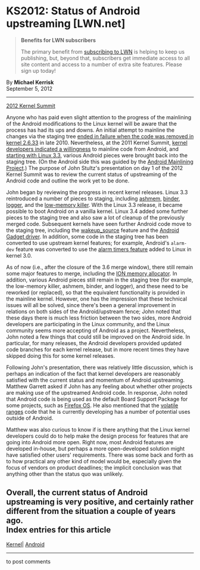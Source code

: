 # KS2012: Status of Android upstreaming [LWN.net]

> **Benefits for LWN subscribers**
> 
> The primary benefit from [subscribing to LWN](/Promo/nst-nag5/subscribe) is helping to keep us publishing, but, beyond that, subscribers get immediate access to all site content and access to a number of extra site features. Please sign up today! 

By **Michael Kerrisk**  
September 5, 2012 

* * *

[2012 Kernel Summit](/Articles/KernelSummit2012/)

Anyone who has paid even slight attention to the progress of the mainlining of the Android modifications to the Linux kernel will be aware that the process has had its ups and downs. An initial attempt to mainline the changes via the staging tree [ended in failure when the code was removed in kernel 2.6.33](/Articles/372419/) in late 2010\. Nevertheless, at the 2011 Kernel Summit, [kernel developers indicated a willingness](/Articles/464298/) to mainline code from Android, and [starting with Linux 3.3](/Articles/472984/), various Android pieces were brought back into the staging tree. (On the Android side this was guided by the [Android Mainlining Project](http://elinux.org/Android_Mainlining_Project).) The purpose of John Stultz's presentation on day 1 of the 2012 Kernel Summit was to review the current status of upstreaming of the Android code and outline the work yet to be done. 

John began by reviewing the progress in recent kernel releases. Linux 3.3 reintroduced a number of pieces to staging, including [ashmem](/Articles/452035/), [binder](/Articles/466304/), [logger](/Articles/473999/), and the [low-memory killer](/Articles/511731/). With the Linux 3.3 release, it became possible to boot Android on a vanilla kernel. Linux 3.4 added some further pieces to the staging tree and also saw a lot of cleanup of the previously merged code. Subsequent kernels have seen further Android code move to the staging tree, including the [wakeup_source](/Articles/479841/) feature and the [Android Gadget driver](http://thread.gmane.org/gmane.linux.usb.general/56244). In addition, some code in the staging tree has been converted to use upstream kernel features; for example, Android's `alarm-dev` feature was converted to use the [alarm timers feature](/Articles/429925/) added to Linux in kernel 3.0. 

As of now (i.e., after the closure of the 3.6 merge window), there still remain some major features to merge, including the [ION memory allocator](/Articles/480055/). In addition, various Android pieces still remain in the staging tree (for example, the low-memory killer, ashmem, binder, and logger), and these need to be reworked (or replaced), so that the equivalent functionality is provided in the mainline kernel. However, one has the impression that these technical issues will all be solved, since there's been a general improvement in relations on both sides of the Android/upstream fence; John noted that these days there is much less friction between the two sides, more Android developers are participating in the Linux community, and the Linux community seems more accepting of Android as a project. Nevertheless, John noted a few things that could still be improved on the Android side. In particular, for many releases, the Android developers provided updated code branches for each kernel release, but in more recent times they have skipped doing this for some kernel releases. 

Following John's presentation, there was relatively little discussion, which is perhaps an indication of the fact that kernel developers are reasonably satisfied with the current status and momentum of Android upstreaming. Matthew Garrett asked if John has any feeling about whether other projects are making use of the upstreamed Android code. In response, John noted that Android code is being used as the default Board Support Package for some projects, such as [Firefox OS](http://en.wikipedia.org/wiki/Firefox_OS). He also mentioned that the [volatile ranges](/Articles/500382/) code that he is currently developing has a number of potential uses outside of Android. 

Matthew was also curious to know if is there anything that the Linux kernel developers could do to help make the design process for features that are going into Android more open. Right now, most Android features are developed in-house, but perhaps a more open-developed solution might have satisfied other users' requirements. There was some back and forth as to how practical any other kind of model would be, especially given the focus of vendors on product deadlines; the implicit conclusion was that anything other than the status quo was unlikely. 

Overall, the current status of Android upstreaming is very positive, and certainly rather different from the situation a couple of years ago.  
Index entries for this article  
---  
[Kernel](/Kernel/Index)| [Android](/Kernel/Index#Android)  
  


* * *

to post comments 
